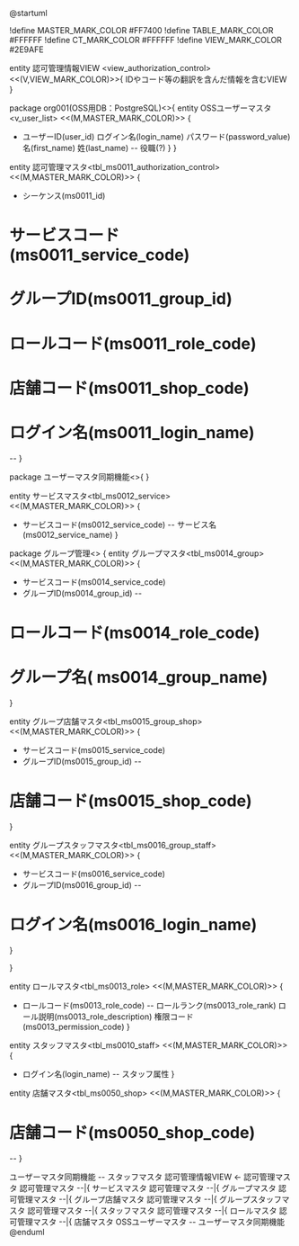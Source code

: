 @startuml

!define MASTER_MARK_COLOR #FF7400
!define TABLE_MARK_COLOR #FFFFFF
!define CT_MARK_COLOR #FFFFFF
!define VIEW_MARK_COLOR #2E9AFE


entity 認可管理情報VIEW <view_authorization_control><<(V,VIEW_MARK_COLOR)>>{
IDやコード等の翻訳を含んだ情報を含むVIEW
}

package org001(OSS用DB：PostgreSQL)<<Rectangle >>{
entity OSSユーザーマスタ<v_user_list> <<(M,MASTER_MARK_COLOR)>> {
+ ユーザーID(user_id)
ログイン名(login_name)
パスワード(password_value)
名(first_name)
姓(last_name)
--
役職(?)
}
}

entity 認可管理マスタ<tbl_ms0011_authorization_control> <<(M,MASTER_MARK_COLOR)>> {
+ シーケンス(ms0011_id)
# サービスコード(ms0011_service_code)
# グループID(ms0011_group_id)
# ロールコード(ms0011_role_code)
# 店舗コード(ms0011_shop_code)
# ログイン名(ms0011_login_name)
--
}

package ユーザーマスタ同期機能<<Rectangle >>{
}

entity サービスマスタ<tbl_ms0012_service> <<(M,MASTER_MARK_COLOR)>> {
+ サービスコード(ms0012_service_code)
--
サービス名(ms0012_service_name)
}

package グループ管理<<Rectangle>> {
  entity グループマスタ<tbl_ms0014_group> <<(M,MASTER_MARK_COLOR)>> {
 + サービスコード(ms0014_service_code)
 + グループID(ms0014_group_id)
--
# ロールコード(ms0014_role_code)
# グループ名(	ms0014_group_name)
  }

  entity グループ店舗マスタ<tbl_ms0015_group_shop> <<(M,MASTER_MARK_COLOR)>> {
 + サービスコード(ms0015_service_code)
 + グループID(ms0015_group_id)
--
 # 店舗コード(ms0015_shop_code)
  }

  entity グループスタッフマスタ<tbl_ms0016_group_staff> <<(M,MASTER_MARK_COLOR)>> {
 + サービスコード(ms0016_service_code)
 + グループID(ms0016_group_id)
--
 # ログイン名(ms0016_login_name)
  }

}

entity ロールマスタ<tbl_ms0013_role> <<(M,MASTER_MARK_COLOR)>> {
+ ロールコード(ms0013_role_code)
--
ロールランク(ms0013_role_rank)
ロール説明(ms0013_role_description)
権限コード(ms0013_permission_code)
}

entity スタッフマスタ<tbl_ms0010_staff> <<(M,MASTER_MARK_COLOR)>> {
+ ログイン名(login_name)
--
スタッフ属性
}

entity 店舗マスタ<tbl_ms0050_shop> <<(M,MASTER_MARK_COLOR)>> {
# 店舗コード(ms0050_shop_code)
--
}

ユーザーマスタ同期機能 -- スタッフマスタ
認可管理情報VIEW <- 認可管理マスタ
認可管理マスタ --|{ サービスマスタ
認可管理マスタ --|{ グループマスタ
認可管理マスタ --|{ グループ店舗マスタ
認可管理マスタ --|{ グループスタッフマスタ
認可管理マスタ --|{ スタッフマスタ
認可管理マスタ --|{ ロールマスタ
認可管理マスタ --|{ 店舗マスタ
OSSユーザーマスタ -- ユーザーマスタ同期機能
@enduml